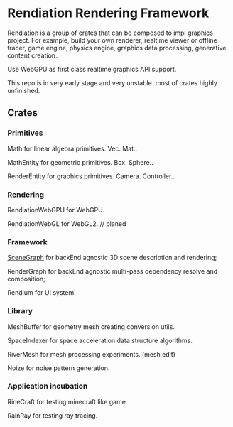 # Rendiation Rendering Framework

Rendiation is a group of crates that can be composed to impl graphics project. For example, build your own renderer, realtime viewer or offline tracer, game engine, physics engine, graphics data processing, generative content creation..

Use WebGPU as first class realtime graphics API support.

This repo is in very early stage and very unstable. most of crates highly unfinished.

## Crates

### Primitives

Math for linear algebra primitives. Vec. Mat..

MathEntity for geometric primitives. Box. Sphere..

RenderEntity for graphics primitives. Camera. Controller..

### Rendering

RendiationWebGPU for WebGPU.

RendiationWebGL for WebGL2. // planed

### Framework

[SceneGraph](./scene-graph/README.md) for backEnd agnostic 3D scene description and rendering;

RenderGraph for backEnd agnostic multi-pass dependency resolve and composition;

Rendium for UI system.

### Library

MeshBuffer for geometry mesh creating conversion utils.

SpaceIndexer for space acceleration data structure algorithms.

RiverMesh for mesh processing experiments. (mesh edit)

Noize for noise pattern generation.

### Application incubation

RineCraft for testing minecraft like game.

RainRay for testing ray tracing.
